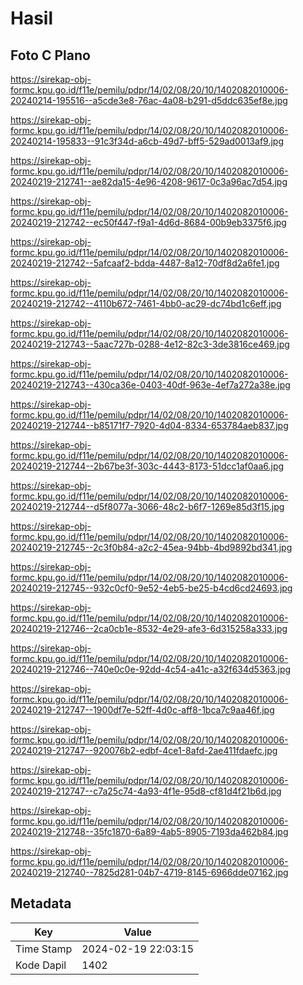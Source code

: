 # Hasil

## Foto C Plano

https://sirekap-obj-formc.kpu.go.id/f11e/pemilu/pdpr/14/02/08/20/10/1402082010006-20240214-195516--a5cde3e8-76ac-4a08-b291-d5ddc635ef8e.jpg

https://sirekap-obj-formc.kpu.go.id/f11e/pemilu/pdpr/14/02/08/20/10/1402082010006-20240214-195833--91c3f34d-a6cb-49d7-bff5-529ad0013af9.jpg

https://sirekap-obj-formc.kpu.go.id/f11e/pemilu/pdpr/14/02/08/20/10/1402082010006-20240219-212741--ae82da15-4e96-4208-9617-0c3a96ac7d54.jpg

https://sirekap-obj-formc.kpu.go.id/f11e/pemilu/pdpr/14/02/08/20/10/1402082010006-20240219-212742--ec50f447-f9a1-4d6d-8684-00b9eb3375f6.jpg

https://sirekap-obj-formc.kpu.go.id/f11e/pemilu/pdpr/14/02/08/20/10/1402082010006-20240219-212742--5afcaaf2-bdda-4487-8a12-70df8d2a6fe1.jpg

https://sirekap-obj-formc.kpu.go.id/f11e/pemilu/pdpr/14/02/08/20/10/1402082010006-20240219-212742--4110b672-7461-4bb0-ac29-dc74bd1c6eff.jpg

https://sirekap-obj-formc.kpu.go.id/f11e/pemilu/pdpr/14/02/08/20/10/1402082010006-20240219-212743--5aac727b-0288-4e12-82c3-3de3816ce469.jpg

https://sirekap-obj-formc.kpu.go.id/f11e/pemilu/pdpr/14/02/08/20/10/1402082010006-20240219-212743--430ca36e-0403-40df-963e-4ef7a272a38e.jpg

https://sirekap-obj-formc.kpu.go.id/f11e/pemilu/pdpr/14/02/08/20/10/1402082010006-20240219-212744--b85171f7-7920-4d04-8334-653784aeb837.jpg

https://sirekap-obj-formc.kpu.go.id/f11e/pemilu/pdpr/14/02/08/20/10/1402082010006-20240219-212744--2b67be3f-303c-4443-8173-51dcc1af0aa6.jpg

https://sirekap-obj-formc.kpu.go.id/f11e/pemilu/pdpr/14/02/08/20/10/1402082010006-20240219-212744--d5f8077a-3066-48c2-b6f7-1269e85d3f15.jpg

https://sirekap-obj-formc.kpu.go.id/f11e/pemilu/pdpr/14/02/08/20/10/1402082010006-20240219-212745--2c3f0b84-a2c2-45ea-94bb-4bd9892bd341.jpg

https://sirekap-obj-formc.kpu.go.id/f11e/pemilu/pdpr/14/02/08/20/10/1402082010006-20240219-212745--932c0cf0-9e52-4eb5-be25-b4cd6cd24693.jpg

https://sirekap-obj-formc.kpu.go.id/f11e/pemilu/pdpr/14/02/08/20/10/1402082010006-20240219-212746--2ca0cb1e-8532-4e29-afe3-6d315258a333.jpg

https://sirekap-obj-formc.kpu.go.id/f11e/pemilu/pdpr/14/02/08/20/10/1402082010006-20240219-212746--740e0c0e-92dd-4c54-a41c-a32f634d5363.jpg

https://sirekap-obj-formc.kpu.go.id/f11e/pemilu/pdpr/14/02/08/20/10/1402082010006-20240219-212747--1900df7e-52ff-4d0c-aff8-1bca7c9aa46f.jpg

https://sirekap-obj-formc.kpu.go.id/f11e/pemilu/pdpr/14/02/08/20/10/1402082010006-20240219-212747--920076b2-edbf-4ce1-8afd-2ae411fdaefc.jpg

https://sirekap-obj-formc.kpu.go.id/f11e/pemilu/pdpr/14/02/08/20/10/1402082010006-20240219-212747--c7a25c74-4a93-4f1e-95d8-cf81d4f21b6d.jpg

https://sirekap-obj-formc.kpu.go.id/f11e/pemilu/pdpr/14/02/08/20/10/1402082010006-20240219-212748--35fc1870-6a89-4ab5-8905-7193da462b84.jpg

https://sirekap-obj-formc.kpu.go.id/f11e/pemilu/pdpr/14/02/08/20/10/1402082010006-20240219-212740--7825d281-04b7-4719-8145-6966dde07162.jpg


## Metadata

| Key        | Value               |
| ---------- | ------------------- |
| Time Stamp | 2024-02-19 22:03:15 |
| Kode Dapil | 1402                |



